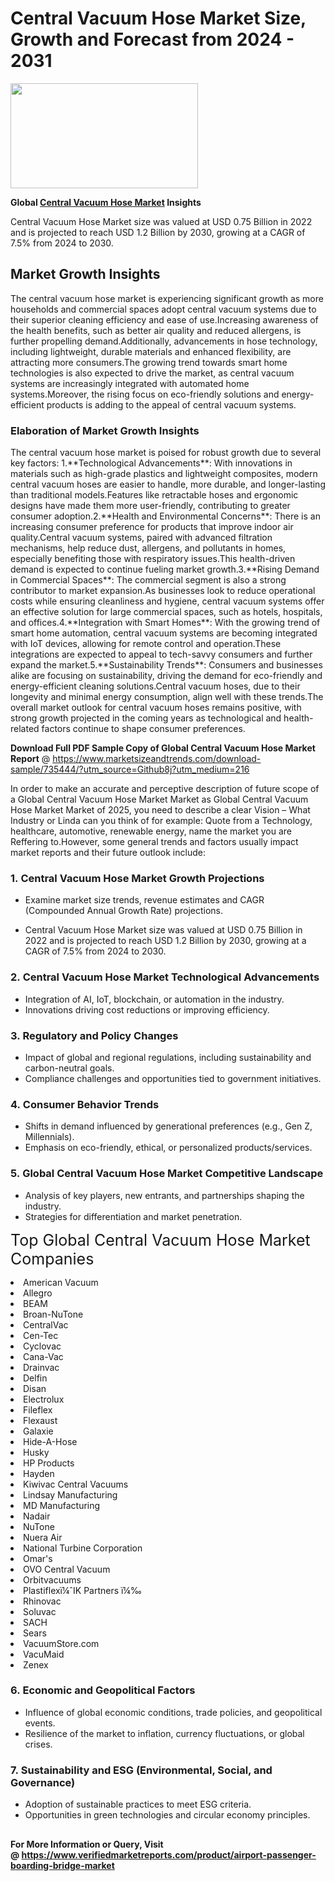 <H1>Central Vacuum Hose Market Size, Growth and Forecast from 2024 - 2031</H1><img class="aligncenter size-medium wp-image-584254" src="https://thirdeyenews.in/wp-content/uploads/2024/09/Global-Market-Research-300x168.jpeg" alt="" width="300" height="168" /><p><strong>Global&nbsp;<a href="https://www.marketsizeandtrends.com/download-sample/735444/?utm_source=Github8j?utm_medium=216">Central Vacuum Hose Market</a> Insights</strong></p><p>Central Vacuum Hose Market size was valued at USD 0.75 Billion in 2022 and is projected to reach USD 1.2 Billion by 2030, growing at a CAGR of 7.5% from 2024 to 2030.</p><p><h2>Market Growth Insights</h2> The central vacuum hose market is experiencing significant growth as more households and commercial spaces adopt central vacuum systems due to their superior cleaning efficiency and ease of use.Increasing awareness of the health benefits, such as better air quality and reduced allergens, is further propelling demand.Additionally, advancements in hose technology, including lightweight, durable materials and enhanced flexibility, are attracting more consumers.The growing trend towards smart home technologies is also expected to drive the market, as central vacuum systems are increasingly integrated with automated home systems.Moreover, the rising focus on eco-friendly solutions and energy-efficient products is adding to the appeal of central vacuum systems. <h3>Elaboration of Market Growth Insights</h3> The central vacuum hose market is poised for robust growth due to several key factors: 1.**Technological Advancements**: With innovations in materials such as high-grade plastics and lightweight composites, modern central vacuum hoses are easier to handle, more durable, and longer-lasting than traditional models.Features like retractable hoses and ergonomic designs have made them more user-friendly, contributing to greater consumer adoption.2.**Health and Environmental Concerns**: There is an increasing consumer preference for products that improve indoor air quality.Central vacuum systems, paired with advanced filtration mechanisms, help reduce dust, allergens, and pollutants in homes, especially benefiting those with respiratory issues.This health-driven demand is expected to continue fueling market growth.3.**Rising Demand in Commercial Spaces**: The commercial segment is also a strong contributor to market expansion.As businesses look to reduce operational costs while ensuring cleanliness and hygiene, central vacuum systems offer an effective solution for large commercial spaces, such as hotels, hospitals, and offices.4.**Integration with Smart Homes**: With the growing trend of smart home automation, central vacuum systems are becoming integrated with IoT devices, allowing for remote control and operation.These integrations are expected to appeal to tech-savvy consumers and further expand the market.5.**Sustainability Trends**: Consumers and businesses alike are focusing on sustainability, driving the demand for eco-friendly and energy-efficient cleaning solutions.Central vacuum hoses, due to their longevity and minimal energy consumption, align well with these trends.The overall market outlook for central vacuum hoses remains positive, with strong growth projected in the coming years as technological and health-related factors continue to shape consumer preferences.</p><p><span class=""><strong>Download Full PDF Sample Copy of Global Central Vacuum Hose Market Report</strong> @ <a href="https://www.marketsizeandtrends.com/download-sample/735444/?utm_source=Github8j?utm_medium=216" target="_blank">https://www.marketsizeandtrends.com/download-sample/735444/?utm_source=Github8j?utm_medium=216</a></span></p><p>In order to make an accurate and perceptive description of future scope of a Global&nbsp;Central Vacuum Hose Market Market as Global&nbsp;Central Vacuum Hose Market Market of 2025, you need to describe a clear Vision &ndash; What Industry or Linda can you think of for example: Quote from a Technology, healthcare, automotive, renewable energy, name the market you are Reffering to.However, some general trends and factors usually impact market reports and their future outlook include:</p><h3>1.&nbsp;<strong>Central Vacuum Hose Market Growth Projections</strong></h3><ul><li>Examine market size trends, revenue estimates and CAGR (Compounded Annual Growth Rate) projections.</li><li><p>Central Vacuum Hose Market size was valued at USD 0.75 Billion in 2022 and is projected to reach USD 1.2 Billion by 2030, growing at a CAGR of 7.5% from 2024 to 2030.</p></li></ul><h3>2.&nbsp;<strong>Central Vacuum Hose Market Technological Advancements</strong></h3><ul><li>Integration of AI, IoT, blockchain, or automation in the industry.</li><li>Innovations driving cost reductions or improving efficiency.</li></ul><h3>3.&nbsp;<strong>Regulatory and Policy Changes</strong></h3><ul><li>Impact of global and regional regulations, including sustainability and carbon-neutral goals.</li><li>Compliance challenges and opportunities tied to government initiatives.</li></ul><h3>4.&nbsp;<strong>Consumer Behavior Trends</strong></h3><ul><li>Shifts in demand influenced by generational preferences (e.g., Gen Z, Millennials).</li><li>Emphasis on eco-friendly, ethical, or personalized products/services.</li></ul><h3>5.&nbsp;<strong>Global Central Vacuum Hose Market Competitive Landscape</strong></h3><ul><li>Analysis of key players, new entrants, and partnerships shaping the industry.</li><li>Strategies for differentiation and market penetration.</li></ul><p data-pm-slice="1 1 []"><span style="color: inherit; font-family: inherit; font-size: 25px;">Top Global Central Vacuum Hose Market Companies</span></p><div class="" data-test-id=""><p><li>American Vacuum</li><li> Allegro</li><li> BEAM</li><li> Broan-NuTone</li><li> CentralVac</li><li> Cen-Tec</li><li> Cyclovac</li><li> Cana-Vac</li><li> Drainvac</li><li> Delfin</li><li> Disan</li><li> Electrolux</li><li> Fileflex</li><li> Flexaust</li><li> Galaxie</li><li> Hide-A-Hose</li><li> Husky</li><li> HP Products</li><li> Hayden</li><li> Kiwivac Central Vacuums</li><li> Lindsay Manufacturing</li><li> MD Manufacturing</li><li> Nadair</li><li> NuTone</li><li> Nuera Air</li><li> National Turbine Corporation</li><li> Omar's</li><li> OVO Central Vacuum</li><li> Orbitvacuums</li><li> Plastiflexï¼ˆIK Partners ï¼‰</li><li> Rhinovac</li><li> Soluvac</li><li> SACH</li><li> Sears</li><li> VacuumStore.com</li><li> VacuMaid</li><li> Zenex</li></p></div><h3>6.&nbsp;<strong>Economic and Geopolitical Factors</strong></h3><ul><li>Influence of global economic conditions, trade policies, and geopolitical events.</li><li>Resilience of the market to inflation, currency fluctuations, or global crises.</li></ul><h3>7.&nbsp;<strong>Sustainability and ESG (Environmental, Social, and Governance)</strong></h3><ul><li>Adoption of sustainable practices to meet ESG criteria.</li><li>Opportunities in green technologies and circular economy principles.</li></ul><h2><strong style="font-size: 14px;">For More Information or Query, Visit @&nbsp;</strong><a style="background-color: #ffffff; font-size: 14px;" href="https://www.marketsizeandtrends.com/report/central-vacuum-hose-market/" target="_blank">https://www.verifiedmarketreports.com/product/airport-passenger-boarding-bridge-market</a></h2>